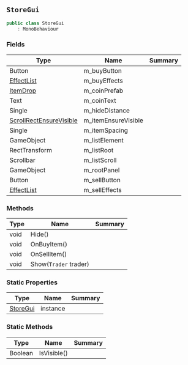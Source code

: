 ## `StoreGui`

```csharp
public class StoreGui
    : MonoBehaviour

```

### Fields

| Type | Name | Summary | 
| --- | --- | --- | 
| Button | m_buyButton |  | 
| [EffectList](./EffectList.md) | m_buyEffects |  | 
| [ItemDrop](./ItemDrop.md) | m_coinPrefab |  | 
| Text | m_coinText |  | 
| Single | m_hideDistance |  | 
| [ScrollRectEnsureVisible](./ScrollRectEnsureVisible.md) | m_itemEnsureVisible |  | 
| Single | m_itemSpacing |  | 
| GameObject | m_listElement |  | 
| RectTransform | m_listRoot |  | 
| Scrollbar | m_listScroll |  | 
| GameObject | m_rootPanel |  | 
| Button | m_sellButton |  | 
| [EffectList](./EffectList.md) | m_sellEffects |  | 


### Methods

| Type | Name | Summary | 
| --- | --- | --- | 
| void | Hide() |  | 
| void | OnBuyItem() |  | 
| void | OnSellItem() |  | 
| void | Show(`Trader` trader) |  | 


### Static Properties

| Type | Name | Summary | 
| --- | --- | --- | 
| [StoreGui](./StoreGui.md) | instance |  | 


### Static Methods

| Type | Name | Summary | 
| --- | --- | --- | 
| Boolean | IsVisible() |  | 


